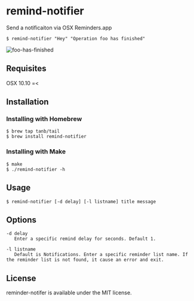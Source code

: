 remind-notifier
==============

Send a notificaiton via OSX Reminders.app

```
$ remind-notifier "Hey" "Operation foo has finished"
```
![foo-has-finished](https://cloud.githubusercontent.com/assets/291175/4974543/20f4587e-6910-11e4-86c1-f6e0b8c8a690.png)

## Requisites
OSX 10.10 =<

## Installation
### Installing with Homebrew
```
$ brew tap tanb/tail
$ brew install remind-notifier
```
### Installing with Make
```
$ make
$ ./remind-notifier -h
```

## Usage
```
$ remind-notifier [-d delay] [-l listname] title message
```

## Options
```
-d delay
   Enter a specific remind delay for seconds. Default 1.

-l listname
   Default is Notifications. Enter a specific reminder list name. If the reminder list is not found, it cause an error and exit.
```

## License
reminder-notifer is available under the MIT license.
